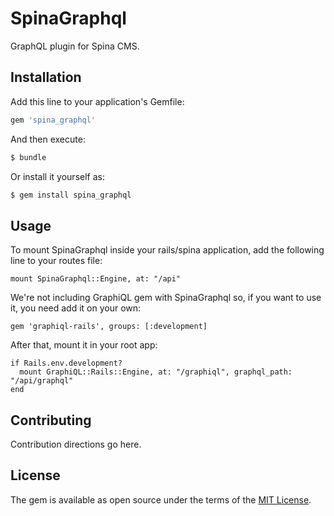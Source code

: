# SpinaGraphql
GraphQL plugin for Spina CMS. 

## Installation
Add this line to your application's Gemfile:

```ruby
gem 'spina_graphql'
```

And then execute:
```bash
$ bundle
```

Or install it yourself as:
```bash
$ gem install spina_graphql
```

## Usage
To mount SpinaGraphql inside your rails/spina application, add the following line to your routes file:

    mount SpinaGraphql::Engine, at: "/api"
    
We're not including GraphiQL gem with SpinaGraphql so, if you want to use it, you need add it on your own:

    gem 'graphiql-rails', groups: [:development]
    
After that, mount it in your root app:

    if Rails.env.development?
      mount GraphiQL::Rails::Engine, at: "/graphiql", graphql_path: "/api/graphql"
    end

## Contributing
Contribution directions go here.

## License
The gem is available as open source under the terms of the [MIT License](http://opensource.org/licenses/MIT).
